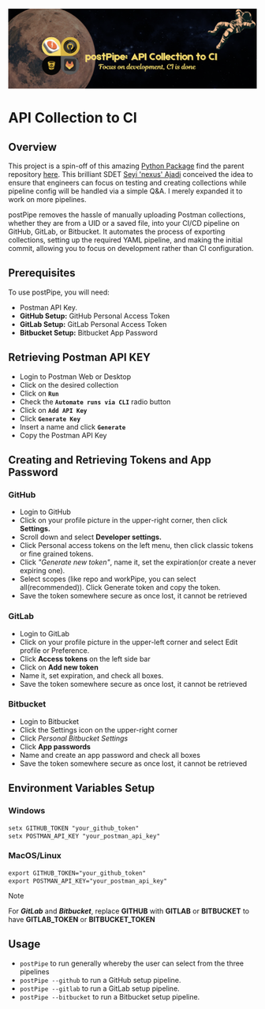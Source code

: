 ![Image](shots/banner.png)
# API Collection to CI 


## Overview

This project is a spin-off of this amazing [Python Package](https://pypi.org/project/postman-github-sync/) find the parent repository [here](https://github.com/BlazinArtemis/postman_to_github_actions). This brilliant SDET [Seyi 'nexus' Ajadi](https://github.com/BlazinArtemis) conceived the idea to ensure that engineers can focus on testing and creating collections while pipeline config will be handled via a simple Q&A. I merely expanded it to work on more pipelines.

postPipe removes the hassle of manually uploading Postman collections, whether they are from a UID or a saved file, into your CI/CD pipeline on GitHub, GitLab, or Bitbucket. It automates the process of exporting collections, setting up the required YAML pipeline, and making the initial commit, allowing you to focus on development rather than CI configuration.

## Prerequisites
To use postPipe, you will need:
-  Postman API Key.
-  **GitHub Setup:** GitHub Personal Access Token  
-  **GitLab Setup:** GitLab Personal Access Token 
-  **Bitbucket Setup:** Bitbucket App Password 

## Retrieving Postman API KEY
- Login to Postman Web or Desktop
- Click on the desired collection
- Click on **`Run`**
- Check the **`Automate runs via CLI`** radio button
- Click on **`Add API Key`**
- Click **`Generate Key`**
- Insert a name and click **`Generate`**
- Copy the Postman API Key

## Creating and Retrieving Tokens and App Password
### GitHub
- Login to GitHub
- Click on your profile picture in the upper-right corner, then click **Settings.**
- Scroll down and select **Developer settings.**
- Click Personal access tokens on the left menu, then click classic tokens or fine grained tokens.
- Click _"Generate new token"_, name it, set the expiration(or create a never expiring one).
- Select scopes (like repo and workPipe, you can select all(recommended)). Click Generate token and copy the token.
- Save the token somewhere secure as once lost, it cannot be retrieved
### GitLab
- Login to GitLab
- Click on your profile picture in the upper-left corner and select Edit profile or Preference.
- Click **Access tokens** on the left side bar
- Click on **Add new token**
- Name it, set expiration, and check all boxes.
- Save the token somewhere secure as once lost, it cannot be retrieved
### Bitbucket
- Login to Bitbucket
- Click the Settings icon on the upper-right corner
- Click *Personal Bitbucket Settings*
- Click **App passwords**
- Name and create an app password and check all boxes
- Save the token somewhere secure as once lost, it cannot be retrieved

## Environment Variables Setup
### Windows
```
setx GITHUB_TOKEN "your_github_token"
setx POSTMAN_API_KEY "your_postman_api_key"
```
### MacOS/Linux
```
export GITHUB_TOKEN="your_github_token"
export POSTMAN_API_KEY="your_postman_api_key"
```
> [!NOTE]
> For _**GitLab**_ and _**Bitbucket**_, replace **GITHUB** with **GITLAB** or **BITBUCKET** to have **GITLAB_TOKEN** or **BITBUCKET_TOKEN**

## Usage
- `postPipe` to run generally whereby the user can select from the three pipelines
- `postPipe --github` to run a GitHub setup pipeline.
- `postPipe --gitlab` to run a GitLab setup pipeline.
- `postPipe --bitbucket` to run a Bitbucket setup pipeline.